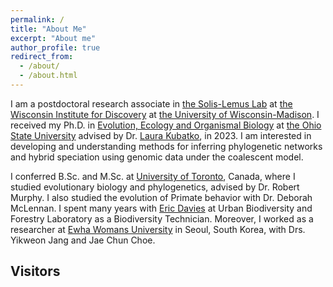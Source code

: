 ```yaml
---
permalink: /
title: "About Me"
excerpt: "About me"
author_profile: true
redirect_from: 
  - /about/
  - /about.html
---
```


<p>I am a postdoctoral research associate in <a href="https://solislemuslab.github.io">the Solis-Lemus Lab</a> at <a href="https://wid.wisc.edu">the Wisconsin Institute for Discovery</a> at <a href="https://www.wisc.edu">the University of Wisconsin-Madison</a>. I received my Ph.D. in <a href="https://eeob.osu.edu">Evolution, Ecology and Organismal Biology</a> at <a href="https://www.osu.edu">the Ohio State University</a> advised by Dr. <a href="https://www.asc.ohio-state.edu/kubatko.2/">Laura Kubatko</a>, in 2023. I am interested in developing and understanding methods for inferring phylogenetic networks and hybrid speciation using genomic data under the coalescent model.</p> 

<p>I conferred B.Sc. and M.Sc. at <a href="https://www.utoronto.ca">University of Toronto</a>, Canada, where I studied evolutionary biology and phylogenetics, advised by Dr. Robert Murphy. I also studied the evolution of Primate behavior with Dr. Deborah McLennan. I spent many years with <a href="http://ericdavies.ca">Eric Davies</a> at Urban Biodiversity and Forestry Laboratory as a Biodiversity Technician. Moreover, I worked as a researcher at <a href="http://www.ewha.ac.kr">Ewha Womans University</a> in Seoul, South Korea, with Drs. Yikweon Jang and Jae Chun Choe.</p>


## Visitors

<p style="text-align:left"><script type="text/javascript" src="//rf.revolvermaps.com/0/0/6.js?i=5f7qb9psyf3&amp;m=2&amp;c=ff0000&amp;cr1=ffffff&amp;f=arial&amp;l=1&amp;s=300" async="async"></script> </p> 
